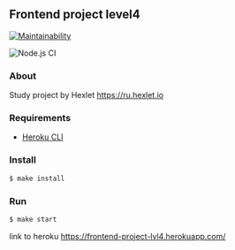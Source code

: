 ## Frontend project level4

[![Maintainability](https://api.codeclimate.com/v1/badges/14b78aeda122a86357ba/maintainability)](https://codeclimate.com/github/konstsem/frontend-project-lvl4/maintainability)

![Node.js CI](https://github.com/konstsem/frontend-project-lvl4/workflows/Node.js%20CI/badge.svg)


### About
Study project by Hexlet https://ru.hexlet.io

### Requirements

* [Heroku CLI](https://devcenter.heroku.com/articles/heroku-cli)

### Install

```sh
$ make install
```

### Run

```sh
$ make start
```

link to heroku https://frontend-project-lvl4.herokuapp.com/
